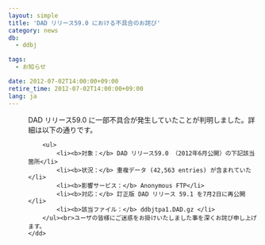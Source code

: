 ```yaml
---
layout: simple
title: 'DAD リリース59.0 における不具合のお詫び'
category: news
db:
  - ddbj

tags:
  - お知らせ

date: 2012-07-02T14:00:00+09:00
retire_time: 2012-07-02T14:00:00+09:00
lang: ja
---
```


<html>

<dl>
    <dd>DAD リリース59.0 に一部不具合が発生していたことが判明しました。詳細は以下の通りです。

        <ul>
            <li><b>対象：</b> DAD リリース59.0 （2012年6月公開）の下記該当箇所</li>
            <li><b>状況：</b> 重複データ (42,563 entries) が含まれていた</li>
            <li><b>影響サービス：</b> Anonymous FTP</li>
            <li><b>対応：</b> 訂正版 DAD リリース 59.1 を7月2日に再公開</li>
            <li><b>該当ファイル：</b> ddbjtpa1.DAD.gz </li>
        </ul><br>ユーザの皆様にご迷惑をお掛けいたしました事を深くお詫び申し上げます。
    </dd>
</dl>
</html>
